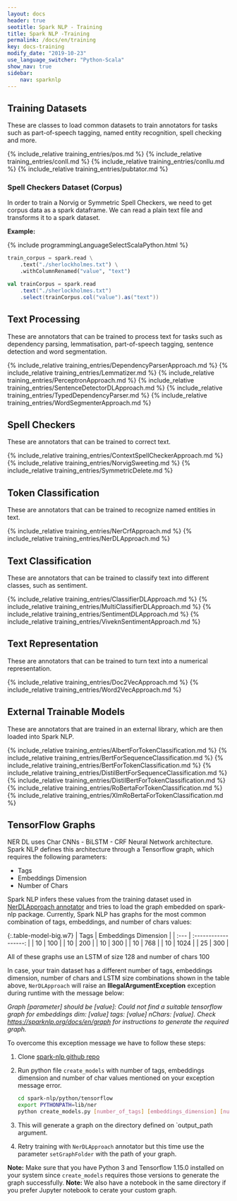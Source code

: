 ```yaml
---
layout: docs
header: true
seotitle: Spark NLP - Training
title: Spark NLP -Training
permalink: /docs/en/training
key: docs-training
modify_date: "2019-10-23"
use_language_switcher: "Python-Scala"
show_nav: true
sidebar:
    nav: sparknlp
---
```


<div class="h3-box" markdown="1">

## Training Datasets
These are classes to load common datasets to train annotators for tasks such as
part-of-speech tagging, named entity recognition, spell checking and more.

{% include_relative training_entries/pos.md %}
{% include_relative training_entries/conll.md %}
{% include_relative training_entries/conllu.md %}
{% include_relative training_entries/pubtator.md %}

</div><div class="h3-box" markdown="1">

### Spell Checkers Dataset (Corpus)

In order to train a Norvig or Symmetric Spell Checkers, we need to get corpus data as a spark dataframe. We can read a plain text file and transforms it to a spark dataset.

**Example:**

<div class="tabs-box tabs-new" markdown="1">

{% include programmingLanguageSelectScalaPython.html %}

```python
train_corpus = spark.read \
    .text("./sherlockholmes.txt") \
    .withColumnRenamed("value", "text")
```

```scala
val trainCorpus = spark.read
    .text("./sherlockholmes.txt")
    .select(trainCorpus.col("value").as("text"))
```

</div></div><div class="h3-box" markdown="1">

## Text Processing
These are annotators that can be trained to process text for tasks such as
dependency parsing, lemmatisation, part-of-speech tagging, sentence detection
and word segmentation.

{% include_relative training_entries/DependencyParserApproach.md %}
{% include_relative training_entries/Lemmatizer.md %}
{% include_relative training_entries/PerceptronApproach.md %}
{% include_relative training_entries/SentenceDetectorDLApproach.md %}
{% include_relative training_entries/TypedDependencyParser.md %}
{% include_relative training_entries/WordSegmenterApproach.md %}

</div><div class="h3-box" markdown="1">

## Spell Checkers
These are annotators that can be trained to correct text.

{% include_relative training_entries/ContextSpellCheckerApproach.md %}
{% include_relative training_entries/NorvigSweeting.md %}
{% include_relative training_entries/SymmetricDelete.md %}

</div><div class="h3-box" markdown="1">

## Token Classification
These are annotators that can be trained to recognize named entities in text.

{% include_relative training_entries/NerCrfApproach.md %}
{% include_relative training_entries/NerDLApproach.md %}

</div><div class="h3-box" markdown="1">

## Text Classification
These are annotators that can be trained to classify text into different
classes, such as sentiment.

{% include_relative training_entries/ClassifierDLApproach.md %}
{% include_relative training_entries/MultiClassifierDLApproach.md %}
{% include_relative training_entries/SentimentDLApproach.md %}
{% include_relative training_entries/ViveknSentimentApproach.md %}

</div><div class="h3-box" markdown="1">

## Text Representation
These are annotators that can be trained to turn text into a numerical
representation.

{% include_relative training_entries/Doc2VecApproach.md %}
{% include_relative training_entries/Word2VecApproach.md %}

</div><div class="h3-box" markdown="1">

## External Trainable Models
These are annotators that are trained in an external library, which are then
loaded into Spark NLP.

{% include_relative training_entries/AlbertForTokenClassification.md %}
{% include_relative training_entries/BertForSequenceClassification.md %}
{% include_relative training_entries/BertForTokenClassification.md %}
{% include_relative training_entries/DistilBertForSequenceClassification.md %}
{% include_relative training_entries/DistilBertForTokenClassification.md %}
{% include_relative training_entries/RoBertaForTokenClassification.md %}
{% include_relative training_entries/XlmRoBertaForTokenClassification.md %}

</div><div class="h3-box" markdown="1">

## TensorFlow Graphs
NER DL uses Char CNNs - BiLSTM - CRF Neural Network architecture. Spark NLP defines this architecture through a Tensorflow graph, which requires the following parameters:

- Tags
- Embeddings Dimension
- Number of Chars

Spark NLP infers these values from the training dataset used in [NerDLApproach annotator](annotators.md#ner-dl) and tries to load the graph embedded on spark-nlp package.
Currently, Spark NLP has graphs for the most common combination of tags, embeddings, and number of chars values:

{:.table-model-big.w7}
| Tags | Embeddings Dimension |
| :--- | :------------------: |
|  10  |       100            |
|  10  |       200            |
|  10  |       300            |
|  10  |       768            |
|  10  |       1024           |
|  25  |       300            |

All of these graphs use an LSTM of size 128 and number of chars 100

In case, your train dataset has a different number of tags, embeddings dimension, number of chars and LSTM size combinations shown in the table above, `NerDLApproach` will raise an **IllegalArgumentException** exception during runtime with the message below:

*Graph [parameter] should be [value]: Could not find a suitable tensorflow graph for embeddings dim: [value] tags: [value] nChars: [value]. Check https://sparknlp.org/docs/en/graph for instructions to generate the required graph.*

To overcome this exception message we have to follow these steps:

1. Clone [spark-nlp github repo](https://github.com/JohnSnowLabs/spark-nlp)

2. Run python file `create_models` with number of tags, embeddings dimension and number of char values mentioned on your exception message error.

    ```bash
    cd spark-nlp/python/tensorflow
    export PYTHONPATH=lib/ner
    python create_models.py [number_of_tags] [embeddings_dimension] [number_of_chars] [output_path]
    ```

3. This will generate a graph on the directory defined on `output_path argument.

4. Retry training with `NerDLApproach` annotator but this time use the parameter `setGraphFolder` with the path of your graph.

**Note:**  Make sure that you have Python 3 and Tensorflow 1.15.0 installed on your system since `create_models` requires those versions to generate the graph successfully.
**Note:**  We also have a notebook in the same directory if you prefer Jupyter notebook to cerate your custom graph.

</div>